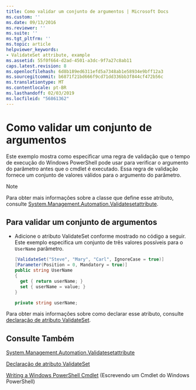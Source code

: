 ```yaml
---
title: Como validar um conjunto de argumentos | Microsoft Docs
ms.custom: ''
ms.date: 09/13/2016
ms.reviewer: ''
ms.suite: ''
ms.tgt_pltfrm: ''
ms.topic: article
helpviewer_keywords:
- ValidateSet attribute, example
ms.assetid: 55f0f664-d2ad-4501-a3dc-9f7a27c8ab11
caps.latest.revision: 8
ms.openlocfilehash: 6d8b189ed6311efd5a7348ab1e58934e9bff12a3
ms.sourcegitcommit: b6871f21bd666f9cd71dd336bb3f844cf472b56c
ms.translationtype: MT
ms.contentlocale: pt-BR
ms.lasthandoff: 02/03/2019
ms.locfileid: "56861362"
---
```

# <a name="how-to-validate-an-argument-set"></a>Como validar um conjunto de argumentos

Este exemplo mostra como especificar uma regra de validação que o tempo de execução do Windows PowerShell pode usar para verificar o argumento do parâmetro antes que o cmdlet é executado. Essa regra de validação fornece um conjunto de valores válidos para o argumento do parâmetro.

> [!NOTE]
> Para obter mais informações sobre a classe que define esse atributo, consulte [System.Management.Automation.Validatesetattribute](/dotnet/api/System.Management.Automation.ValidateSetAttribute).

## <a name="to-validate-an-argument-set"></a>Para validar um conjunto de argumentos

- Adicione o atributo ValidateSet conforme mostrado no código a seguir. Este exemplo especifica um conjunto de três valores possíveis para o `UserName` parâmetro.

    ```csharp
    [ValidateSet("Steve", "Mary", "Carl", IgnoreCase = true)]
    [Parameter(Position = 0, Mandatory = true)]
    public string UserName
    {
      get { return userName; }
      set { userName = value; }
    }

    private string userName;
    ```

Para obter mais informações sobre como declarar esse atributo, consulte [declaração de atributo ValidateSet](./validateset-attribute-declaration.md).

## <a name="see-also"></a>Consulte Também

[System.Management.Automation.Validatesetattribute](/dotnet/api/System.Management.Automation.ValidateSetAttribute)

[Declaração de atributo ValidateSet](./validateset-attribute-declaration.md)

[Writing a Windows PowerShell Cmdlet](./writing-a-windows-powershell-cmdlet.md) (Escrevendo um Cmdlet do Windows PowerShell)
